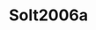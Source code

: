---
layout: redirect
title: Solt2006a
loc: http://www.siu.edu/~fsolt/papers/Solt2006a.pdf
output: html_document
---